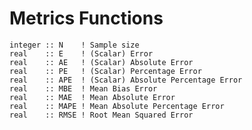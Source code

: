 # Metrics Functions

    integer :: N    ! Sample size
    real    :: E    ! (Scalar) Error
    real    :: AE   ! (Scalar) Absolute Error
    real    :: PE   ! (Scalar) Percentage Error
    real    :: APE  ! (Scalar) Absolute Percentage Error
    real    :: MBE  ! Mean Bias Error
    real    :: MAE  ! Mean Absolute Error
    real    :: MAPE ! Mean Absolute Percentage Error
    real    :: RMSE ! Root Mean Squared Error
